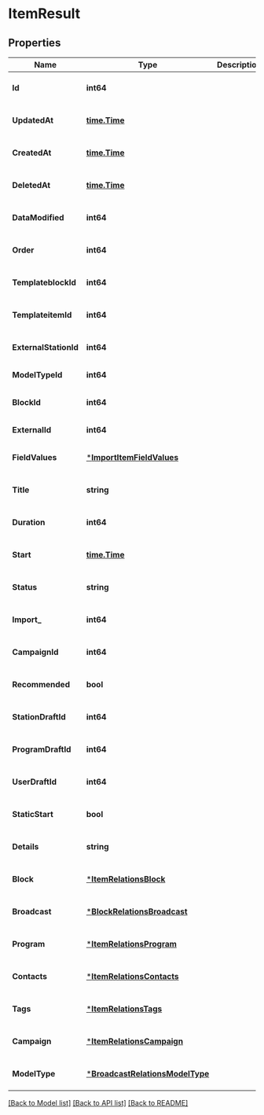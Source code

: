 # ItemResult

## Properties
Name | Type | Description | Notes
------------ | ------------- | ------------- | -------------
**Id** | **int64** |  | [optional] [default to null]
**UpdatedAt** | [**time.Time**](time.Time.md) |  | [optional] [default to null]
**CreatedAt** | [**time.Time**](time.Time.md) |  | [optional] [default to null]
**DeletedAt** | [**time.Time**](time.Time.md) |  | [optional] [default to null]
**DataModified** | **int64** |  | [optional] [default to null]
**Order** | **int64** |  | [optional] [default to null]
**TemplateblockId** | **int64** |  | [optional] [default to null]
**TemplateitemId** | **int64** |  | [optional] [default to null]
**ExternalStationId** | **int64** |  | [optional] [default to null]
**ModelTypeId** | **int64** |  | [default to null]
**BlockId** | **int64** |  | [optional] [default to null]
**ExternalId** | **int64** |  | [default to null]
**FieldValues** | [***ImportItemFieldValues**](ImportItem_field_values.md) |  | [optional] [default to null]
**Title** | **string** |  | [optional] [default to null]
**Duration** | **int64** |  | [optional] [default to null]
**Start** | [**time.Time**](time.Time.md) |  | [optional] [default to null]
**Status** | **string** |  | [optional] [default to null]
**Import_** | **int64** |  | [optional] [default to null]
**CampaignId** | **int64** |  | [optional] [default to null]
**Recommended** | **bool** |  | [optional] [default to null]
**StationDraftId** | **int64** |  | [optional] [default to null]
**ProgramDraftId** | **int64** |  | [optional] [default to null]
**UserDraftId** | **int64** |  | [optional] [default to null]
**StaticStart** | **bool** |  | [optional] [default to null]
**Details** | **string** |  | [optional] [default to null]
**Block** | [***ItemRelationsBlock**](ItemRelations_block.md) |  | [optional] [default to null]
**Broadcast** | [***BlockRelationsBroadcast**](BlockRelations_broadcast.md) |  | [optional] [default to null]
**Program** | [***ItemRelationsProgram**](ItemRelations_program.md) |  | [optional] [default to null]
**Contacts** | [***ItemRelationsContacts**](ItemRelations_contacts.md) |  | [optional] [default to null]
**Tags** | [***ItemRelationsTags**](ItemRelations_tags.md) |  | [optional] [default to null]
**Campaign** | [***ItemRelationsCampaign**](ItemRelations_campaign.md) |  | [optional] [default to null]
**ModelType** | [***BroadcastRelationsModelType**](BroadcastRelations_model_type.md) |  | [optional] [default to null]

[[Back to Model list]](../README.md#documentation-for-models) [[Back to API list]](../README.md#documentation-for-api-endpoints) [[Back to README]](../README.md)


